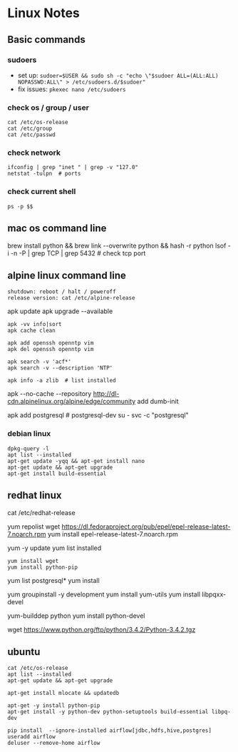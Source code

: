 # Linux Notes

## Basic commands

### sudoers
* set up:
`sudoer=$USER && sudo sh -c "echo \"$sudoer ALL=(ALL:ALL) NOPASSWD:ALL\" > /etc/sudoers.d/$sudoer"`
* fix issues: `pkexec nano /etc/sudoers`

### check os / group / user
```
cat /etc/os-release
cat /etc/group
cat /etc/passwd
```

### check network
```
ifconfig | grep "inet " | grep -v "127.0"
netstat -tulpn  # ports
```

### check current shell
`ps -p $$`    

## mac os command line
[comment]: # (reset python default library)
    brew install python && brew link --overwrite python && hash -r python
    lsof -i -n -P | grep TCP | grep 5432  # check tcp port

## alpine linux command line
    shutdown: reboot / halt / poweroff
    release version: cat /etc/alpine-release

[comment]: # (app management)
    apk update
    apk upgrade --available

    apk -vv info|sort
    apk cache clean

    apk add openssh openntp vim
    apk del openssh openntp vim

    apk search -v 'acf*'
    apk search -v --description 'NTP'

    apk info -a zlib  # list installed

[comment]: # (docker container)    
    apk --no-cache --repository http://dl-cdn.alpinelinux.org/alpine/edge/community add dumb-init

[comment]: # (postgres)
    apk add postgresql # postgresql-dev
    su - svc -c "postgresql"

### debian linux
    dpkg-query -l  
    apt list --installed
    apt-get update -yqq && apt-get install nano
    apt-get update && apt-get upgrade
    apt-get install build-essential

## redhat linux
[comment]: # (check version)
    cat /etc/redhat-release

[comment]: # (Check repo and EPEL repository)
    yum repolist
    wget https://dl.fedoraproject.org/pub/epel/epel-release-latest-7.noarch.rpm
    yum install epel-release-latest-7.noarch.rpm

[comment]: # (Update and list installed)
    yum -y update
    yum list installed

    yum install wget
    yum install python-pip

[comment]: # (find available package then install)
    yum list postgresql*
    yum install <postgresql96-server>

[comment]: # (prepare to build python)
    yum groupinstall -y development
    yum install yum-utils
    yum install libpqxx-devel

[comment]: # (not sure if this is needed)
    yum-builddep python
    yum install python-devel

[comment]: # (download python 3.4.2)
    wget https://www.python.org/ftp/python/3.4.2/Python-3.4.2.tgz


## ubuntu
[comment]: # (installation issue with 14.04)

    cat /etc/os-release
    apt list --installed
    apt-get update && apt-get upgrade

    apt-get install mlocate && updatedb

    apt-get -y install python-pip
    apt-get install -y python-dev python-setuptools build-essential libpq-dev

    pip install  --ignore-installed airflow[jdbc,hdfs,hive,postgres]
    useradd airflow
    deluser --remove-home airflow
